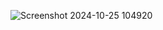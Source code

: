 
![Screenshot 2024-10-25 104920](https://github.com/user-attachments/assets/2091c0d9-1f53-42ef-a76f-d15b5388ea8d)
